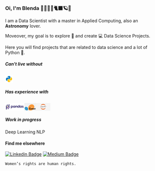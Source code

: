 ### Oi, I'm Blenda 👩🏻‍💻💪🐈‍⬛🪐🌖

I am a Data Scientist with a master in Applied Computing, also an **Astronomy** lover. 

Moveover, my goal is to explore 🔭 and create 💻 Data Science Projects. 

Here you will find projects that are related to data science and a lot of Python 🐍. 

##### Can't live without
<img src="https://github.com/blendaguedes/blendaguedes/blob/main/icons8-python.svg" alt="Python" height="25" style="vertical-align:bottom; margin-top:5px">

##### Has experience with
<img src="https://github.com/blendaguedes/blendaguedes/blob/main/1200px-Pandas_logo.svg.png" alt="Python" height="25" style="vertical-align:bottom; margin-top:5px"><img src="https://github.com/blendaguedes/blendaguedes/blob/main/scikit-learn-icon.png" alt="Scikit-learn" height="25" style="vertical-align:bottom; margin-top:5px"><img src="https://github.com/blendaguedes/blendaguedes/blob/main/250-2501985_siks-cbs-datacamp-spark-tutorial-notebook-jupyter-notebook-icon.png.jpeg" alt="Python" height="25" style="vertical-align:bottom; margin-top:5px">

##### Work in progress
Deep Learning
NLP


#### Find me elsewhere
[![Linkedin Badge](https://img.shields.io/badge/-LinkedIn-blue?style=flat-square&logo=Linkedin&logoColor=white&link=https://www.linkedin.com/in/blendaguedes/)](https://www.linkedin.com/in/blendaguedes/)
[![Medium Badge](https://img.shields.io/badge/-Medium-black?style=flat-square&logo=Medium&logoColor=white&link=https://blendaguedes.medium.com/)](https://blendaguedes.medium.com)




```
Women’s rights are human rights. 
```
